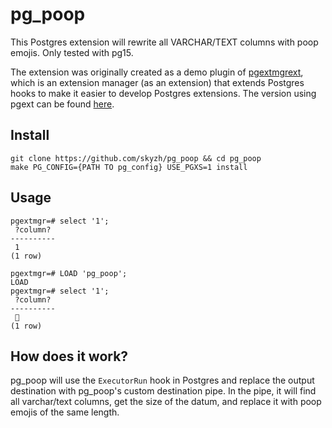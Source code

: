 # pg_poop

This Postgres extension will rewrite all VARCHAR/TEXT columns with poop emojis. Only tested with pg15.

The extension was originally created as a demo plugin of [pgextmgrext][pgextmgrext], which is an extension manager (as
an extension) that extends Postgres hooks to make it easier to develop Postgres extensions. The version using pgext can
be found [here][pgext_pg_poop].

[pgextmgrext]: https://github.com/cmu-db/pgextmgrext/
[pgext_pg_poop]: https://github.com/cmu-db/pgextmgrext/tree/master/pgext_pg_poop

## Install

```shell
git clone https://github.com/skyzh/pg_poop && cd pg_poop
make PG_CONFIG={PATH TO pg_config} USE_PGXS=1 install
```

## Usage

```
pgextmgr=# select '1';
 ?column?
----------
 1
(1 row)

pgextmgr=# LOAD 'pg_poop';
LOAD
pgextmgr=# select '1';
 ?column?
----------
 💩
(1 row)
```

## How does it work?

pg_poop will use the `ExecutorRun` hook in Postgres and replace the output destination with pg_poop's custom destination
pipe. In the pipe, it will find all varchar/text columns, get the size of the datum, and replace it with poop emojis of
the same length.
